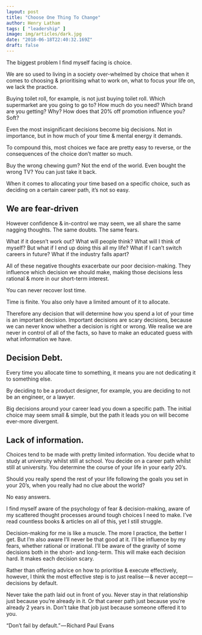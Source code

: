 ```yaml
---
layout: post
title: "Choose One Thing To Change"
author: Henry Latham
tags: [ "leadership" ]
image: img/articles/dark.jpg
date: "2018-06-18T22:40:32.169Z"
draft: false
---
```



The biggest problem I find myself facing is choice.

We are so used to living in a society over-whelmed by choice that when it comes to choosing & prioritising what to work on, what to focus your life on, we lack the practice.

Buying toilet roll, for example, is not just buying toilet roll. Which supermarket are you going to go to? How much do you need? Which brand are you getting? Why? How does that 20% off promotion influence you? Soft?

Even the most insignificant decisions become big decisions. Not in importance, but in how much of your time & mental energy it demands.

To compound this, most choices we face are pretty easy to reverse, or the consequences of the choice don’t matter so much.

Buy the wrong chewing gum? Not the end of the world. Even bought the wrong TV? You can just take it back.

When it comes to allocating your time based on a specific choice, such as deciding on a certain career path, it’s not so easy.


## We are fear-driven

However confidence & in-control we may seem, we all share the same nagging thoughts. The same doubts. The same fears.

What if it doesn’t work out? What will people think? What will I think of myself? But what if I end up doing this all my life? What if I can’t switch careers in future? What if the industry falls apart?

All of these negative thoughts exacerbate our poor decision-making. They influence which decision we should make, making those decisions less rational & more in our short-term interest.


You can never recover lost time.

Time is finite. You also only have a limited amount of it to allocate.

Therefore any decision that will determine how you spend a lot of your time is an important decision. Important decisions are scary decisions, because we can never know whether a decision is right or wrong. We realise we are never in control of all of the facts, so have to make an educated guess with what information we have.


## Decision Debt.

Every time you allocate time to something, it means you are not dedicating it to something else.

By deciding to be a product designer, for example, you are deciding to not be an engineer, or a lawyer.

Big decisions around your career lead you down a specific path. The initial choice may seem small & simple, but the path it leads you on will become ever-more divergent.


## Lack of information.

Choices tend to be made with pretty limited information. You decide what to study at university whilst still at school. You decide on a career path whilst still at university. You determine the course of your life in your early 20’s.

Should you really spend the rest of your life following the goals you set in your 20’s, when you really had no clue about the world?

No easy answers.

I find myself aware of the psychology of fear & decision-making, aware of my scattered thought processes around tough choices I need to make. I’ve read countless books & articles on all of this, yet I still struggle.

Decision-making for me is like a muscle. The more I practice, the better I get. But I’m also aware I’ll never be that good at it. I’ll be influence by my fears, whether rational or irrational. I’ll be aware of the gravity of some decisions both in the short- and long-term. This will make each decision hard. It makes each decision scary.

Rather than offering advice on how to prioritise & execute effectively, however, I think the most effective step is to just realise — & never accept — decisions by default.

Never take the path laid out in front of you. Never stay in that relationship just because you’re already in it. Or that career path just because you’re already 2 years in. Don’t take that job just because someone offered it to you.

“Don’t fail by default.” — Richard Paul Evans
